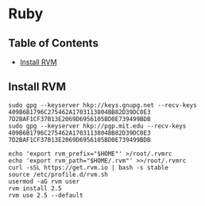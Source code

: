 # Ruby

## Table of Contents

- [Install RVM](#install-rvm)

## Install RVM

```shell
sudo gpg --keyserver hkp://keys.gnupg.net --recv-keys 409B6B1796C275462A1703113804BB82D39DC0E3 7D2BAF1CF37B13E2069D6956105BD0E739499BDB
sudo gpg --keyserver hkp://pgp.mit.edu --recv-keys 409B6B1796C275462A1703113804BB82D39DC0E3 7D2BAF1CF37B13E2069D6956105BD0E739499BDB

echo 'export rvm_prefix="$HOME"' >/root/.rvmrc
echo 'export rvm_path="$HOME/.rvm"' >>/root/.rvmrc
curl -sSL https://get.rvm.io | bash -s stable
source /etc/profile.d/rvm.sh
usermod -aG rvm user
rvm install 2.5
rvm use 2.5 --default
```

